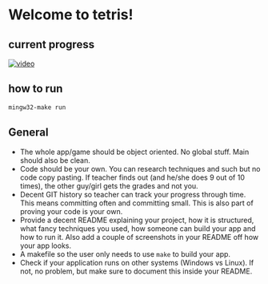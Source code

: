 # Welcome to tetris!

## current progress

[![video](https://img.youtube.com/vi/tNAmQq7JPvg/0.jpg)](https://www.youtube.com/watch?v=tNAmQq7JPvg)

## how to run
```bash
mingw32-make run
```



## General

- The whole app/game should be object oriented. No global stuff. Main should also be clean.
- Code should be your own. You can research techniques and such but no code copy pasting. If teacher finds out (and he/she does 9 out of 10 times), the other guy/girl gets the grades and not you.
- Decent GIT history so teacher can track your progress through time. This means committing often and committing small. This is also part of proving your code is your own.
- Provide a decent README explaining your project, how it is structured, what fancy techniques you used, how someone can build your app and how to run it. Also add a couple of screenshots in your README off how your app looks.
- A makefile so the user only needs to use `make` to build your app.
- Check if your application runs on other systems (Windows vs Linux). If not, no problem, but make sure to document this inside your README.
